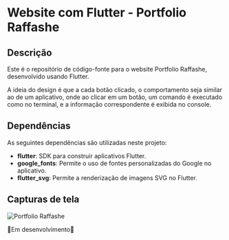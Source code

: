 # Website com Flutter - Portfolio Raffashe

## Descrição
Este é o repositório de código-fonte para o website Portfolio Raffashe, desenvolvido usando Flutter. 

A ideia do design é que a cada botão clicado, o comportamento seja similar ao de um aplicativo, onde ao clicar em um botão, um comando é executado como no terminal, e a informação correspondente é exibida no console. 

## Dependências
As seguintes dependências são utilizadas neste projeto:
- **flutter**: SDK para construir aplicativos Flutter.
- **google_fonts**: Permite o uso de fontes personalizadas do Google no aplicativo.
- **flutter_svg**: Permite a renderização de imagens SVG no Flutter.

## Capturas de tela
![Portfolio Raffashe](https://github.com/raffashe/Portfolio/assets/87053532/b23e53f4-c8d5-4103-8036-cd08f19b1852)

🚧Em desenvolvimento🚧